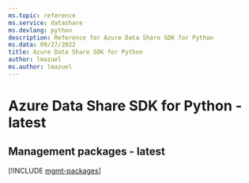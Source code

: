 ```yaml
---
ms.topic: reference
ms.service: datashare
ms.devlang: python
description: Reference for Azure Data Share SDK for Python
ms.data: 09/27/2022
title: Azure Data Share SDK for Python
author: lmazuel
ms.author: lmazuel
---
```

# Azure Data Share SDK for Python - latest

## Management packages - latest
[!INCLUDE [mgmt-packages](data-share-mgmt-index.md)]